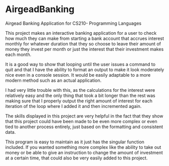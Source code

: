 # AirgeadBanking
Airgead Banking Application for CS210- Programming Languages

This project makes an interactive banking application for a user to check how much they can make from starting a bank account that accrues interest monthly for whatever duration that they so choose to leave their amount of money they invest per month or just the interest that their investment makes each month.

It is a good way to show that looping until the user issues a command to quit and that I have the ability to format an output to make it look moderately nice even in a console session. It would be easily adaptable to a more modern method such as an actual application.

I had very little trouble with this, as the calculations for the interest were relatively easy and the only thing that took a bit longer than the rest was making sure that I properly output the right amount of interest for each iteration of the loop where I added it and then incremented again.

The skills displayed in this project are very helpful in the fact that they show that this project could have been made to be even more complex or even tied to another process entirely, just based on the formatting and consistent data.

This program is easy to maintain as it just has the singular function included. If you wanted something more complex like the ability to take out money or be able to give an instruction to change the amount of investment at a certain time, that could also be very easily added to this project.
